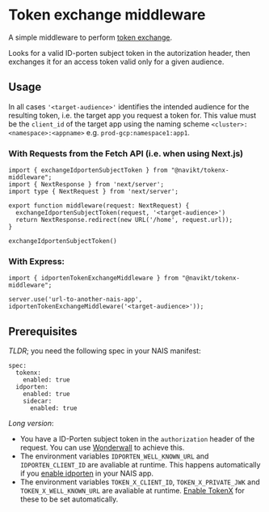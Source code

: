 # Token exchange middleware

A simple middleware to perform [token exchange](https://doc.nais.io/security/auth/tokenx/?h=tokenx). 

Looks for a valid ID-porten subject token in the autorization header, then exchanges it for an access token valid only for a given audience. 

## Usage

In all cases `'<target-audience>'` identifies the intended audience for the resulting token, i.e. the target app you request a token for. This value must be the `client_id` of the target app using the naming scheme `<cluster>:<namespace>:<appname>` e.g. `prod-gcp:namespace1:app1`.

### With Requests from the Fetch API (i.e. when using Next.js)
```
import { exchangeIdportenSubjectToken } from "@navikt/tokenx-middleware";
import { NextResponse } from 'next/server';
import type { NextRequest } from 'next/server';
 
export function middleware(request: NextRequest) {
  exchangeIdportenSubjectToken(request, '<target-audience>')
  return NextResponse.redirect(new URL('/home', request.url));
}

exchangeIdportenSubjectToken()
```

### With Express:
```
import { idportenTokenExchangeMiddleware } from "@navikt/tokenx-middleware";

server.use('url-to-another-nais-app', idportenTokenExchangeMiddleware('<target-audience>'));
```

## Prerequisites
*TLDR*; you need the following spec in your NAIS manifest: 
```
spec:
  tokenx:
    enabled: true
  idporten:
    enabled: true
    sidecar:
      enabled: true
```

*Long version*:  
- You have a ID-Porten subject token in the `authorization` header of the request. You can use [Wonderwall](https://doc.nais.io/appendix/wonderwall/?h=wonderwall) to achieve this. 
- The environment variables `IDPORTEN_WELL_KNOWN_URL` and `IDPORTEN_CLIENT_ID` are avaliable at runtime. This happens automatically if you [enable idporten](https://doc.nais.io/security/auth/idporten/?h=idporten#runtime-variables-credentials) in your NAIS app.
- The environment variables `TOKEN_X_CLIENT_ID`, `TOKEN_X_PRIVATE_JWK` and `TOKEN_X_WELL_KNOWN_URL` are avaliable at runtime. [Enable TokenX](https://doc.nais.io/security/auth/tokenx/?h=tokenx) for these to be set automatically. 

